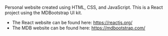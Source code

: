 Personal website created using HTML, CSS, and JavaScript. This is a React project using the MDBootstrap UI kit.

- The React website can be found here: https://reactjs.org/
- The MDB website can be found here: https://mdbootstrap.com/

